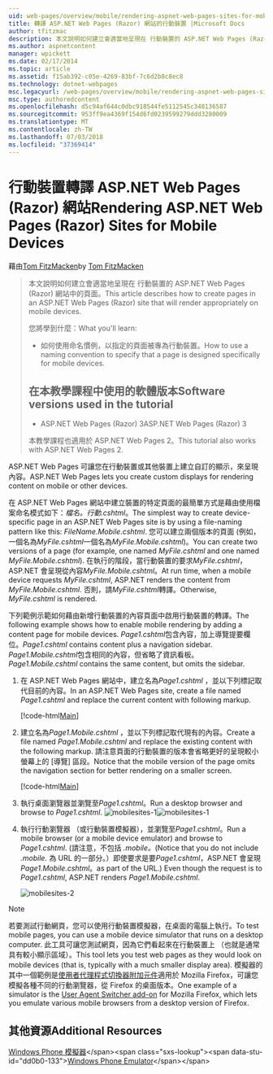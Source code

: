 ```yaml
---
uid: web-pages/overview/mobile/rendering-aspnet-web-pages-sites-for-mobile-devices
title: 轉譯 ASP.NET Web Pages (Razor) 網站的行動裝置 |Microsoft Docs
author: tfitzmac
description: 本文說明如何建立會適當地呈現在 行動裝置的 ASP.NET Web Pages (Razor) 網站中的頁面。 您將學到什麼： 您如何...
ms.author: aspnetcontent
manager: wpickett
ms.date: 02/17/2014
ms.topic: article
ms.assetid: f15ab392-c05e-4269-83bf-7c6d2b8c8ec8
ms.technology: dotnet-webpages
msc.legacyurl: /web-pages/overview/mobile/rendering-aspnet-web-pages-sites-for-mobile-devices
msc.type: authoredcontent
ms.openlocfilehash: d5c94af644c0dbc918544fe5112545c348136587
ms.sourcegitcommit: 953ff9ea4369f154d6fd0239599279ddd3280009
ms.translationtype: MT
ms.contentlocale: zh-TW
ms.lasthandoff: 07/03/2018
ms.locfileid: "37369414"
---
```

<a name="rendering-aspnet-web-pages-razor-sites-for-mobile-devices"></a><span data-ttu-id="dd0b0-104">行動裝置轉譯 ASP.NET Web Pages (Razor) 網站</span><span class="sxs-lookup"><span data-stu-id="dd0b0-104">Rendering ASP.NET Web Pages (Razor) Sites for Mobile Devices</span></span>
====================
<span data-ttu-id="dd0b0-105">藉由[Tom FitzMacken](https://github.com/tfitzmac)</span><span class="sxs-lookup"><span data-stu-id="dd0b0-105">by [Tom FitzMacken](https://github.com/tfitzmac)</span></span>

> <span data-ttu-id="dd0b0-106">本文說明如何建立會適當地呈現在 行動裝置的 ASP.NET Web Pages (Razor) 網站中的頁面。</span><span class="sxs-lookup"><span data-stu-id="dd0b0-106">This article describes how to create pages in an ASP.NET Web Pages (Razor) site that will render appropriately on mobile devices.</span></span>
> 
> <span data-ttu-id="dd0b0-107">您將學到什麼：</span><span class="sxs-lookup"><span data-stu-id="dd0b0-107">What you'll learn:</span></span>
> 
> - <span data-ttu-id="dd0b0-108">如何使用命名慣例，以指定的頁面被專為行動裝置。</span><span class="sxs-lookup"><span data-stu-id="dd0b0-108">How to use a naming convention to specify that a page is designed specifically for mobile devices.</span></span>
>   
> 
> ## <a name="software-versions-used-in-the-tutorial"></a><span data-ttu-id="dd0b0-109">在本教學課程中使用的軟體版本</span><span class="sxs-lookup"><span data-stu-id="dd0b0-109">Software versions used in the tutorial</span></span>
> 
> 
> - <span data-ttu-id="dd0b0-110">ASP.NET Web Pages (Razor) 3</span><span class="sxs-lookup"><span data-stu-id="dd0b0-110">ASP.NET Web Pages (Razor) 3</span></span>
>   
> 
> <span data-ttu-id="dd0b0-111">本教學課程也適用於 ASP.NET Web Pages 2。</span><span class="sxs-lookup"><span data-stu-id="dd0b0-111">This tutorial also works with ASP.NET Web Pages 2.</span></span>


<span data-ttu-id="dd0b0-112">ASP.NET Web Pages 可讓您在行動裝置或其他裝置上建立自訂的顯示，來呈現內容。</span><span class="sxs-lookup"><span data-stu-id="dd0b0-112">ASP.NET Web Pages lets you create custom displays for rendering content on mobile or other devices.</span></span>

<span data-ttu-id="dd0b0-113">在 ASP.NET Web Pages 網站中建立裝置的特定頁面的最簡單方式是藉由使用檔案命名模式如下：<em>檔名。</em><em>行動</em><em>.cshtml</em>。</span><span class="sxs-lookup"><span data-stu-id="dd0b0-113">The simplest way to create device-specific page in an ASP.NET Web Pages site is by using a file-naming pattern like this: <em>FileName.</em><em>Mobile</em><em>.cshtml</em>.</span></span> <span data-ttu-id="dd0b0-114">您可以建立兩個版本的頁面 (例如，一個名為<em>MyFile.cshtml</em>一個名為<em>MyFile.Mobile.cshtml</em>)。</span><span class="sxs-lookup"><span data-stu-id="dd0b0-114">You can create two versions of a page (for example, one named <em>MyFile.cshtml</em> and one named <em>MyFile.Mobile.cshtml</em>).</span></span> <span data-ttu-id="dd0b0-115">在執行的階段，當行動裝置的要求<em>MyFile.cshtml</em>，ASP.NET 會呈現從內容<em>MyFile.Mobile.cshtml</em>。</span><span class="sxs-lookup"><span data-stu-id="dd0b0-115">At run time, when a mobile device requests <em>MyFile.cshtml</em>, ASP.NET renders the content from <em>MyFile.Mobile.cshtml</em>.</span></span> <span data-ttu-id="dd0b0-116">否則，請<em>MyFile.cshtml</em>轉譯。</span><span class="sxs-lookup"><span data-stu-id="dd0b0-116">Otherwise, <em>MyFile.cshtml</em> is rendered.</span></span>

<span data-ttu-id="dd0b0-117">下列範例示範如何藉由新增行動裝置的內容頁面中啟用行動裝置的轉譯。</span><span class="sxs-lookup"><span data-stu-id="dd0b0-117">The following example shows how to enable mobile rendering by adding a content page for mobile devices.</span></span> <span data-ttu-id="dd0b0-118">*Page1.cshtml*包含內容，加上導覽提要欄位。</span><span class="sxs-lookup"><span data-stu-id="dd0b0-118">*Page1.cshtml* contains content plus a navigation sidebar.</span></span> <span data-ttu-id="dd0b0-119">*Page1.Mobile.cshtml*包含相同的內容，但省略了資訊看板。</span><span class="sxs-lookup"><span data-stu-id="dd0b0-119">*Page1.Mobile.cshtml* contains the same content, but omits the sidebar.</span></span>

1. <span data-ttu-id="dd0b0-120">在 ASP.NET Web Pages 網站中，建立名為*Page1.cshtml* ，並以下列標記取代目前的內容。</span><span class="sxs-lookup"><span data-stu-id="dd0b0-120">In an ASP.NET Web Pages site, create a file named *Page1.cshtml* and replace the current content with following markup.</span></span>

    [!code-html[Main](rendering-aspnet-web-pages-sites-for-mobile-devices/samples/sample1.html)]
2. <span data-ttu-id="dd0b0-121">建立名為*Page1.Mobile.cshtml* ，並以下列標記取代現有的內容。</span><span class="sxs-lookup"><span data-stu-id="dd0b0-121">Create a file named *Page1.Mobile.cshtml* and replace the existing content with the following markup.</span></span> <span data-ttu-id="dd0b0-122">請注意頁面的行動裝置的版本會省略更好的呈現較小螢幕上的 [導覽] 區段。</span><span class="sxs-lookup"><span data-stu-id="dd0b0-122">Notice that the mobile version of the page omits the navigation section for better rendering on a smaller screen.</span></span>

    [!code-html[Main](rendering-aspnet-web-pages-sites-for-mobile-devices/samples/sample2.html)]
3. <span data-ttu-id="dd0b0-123">執行桌面瀏覽器並瀏覽至*Page1.cshtml*。</span><span class="sxs-lookup"><span data-stu-id="dd0b0-123">Run a desktop browser and browse to *Page1.cshtml*.</span></span> <span data-ttu-id="dd0b0-124">![mobilesites-1](rendering-aspnet-web-pages-sites-for-mobile-devices/_static/image1.png)</span><span class="sxs-lookup"><span data-stu-id="dd0b0-124">![mobilesites-1](rendering-aspnet-web-pages-sites-for-mobile-devices/_static/image1.png)</span></span>
4. <span data-ttu-id="dd0b0-125">執行行動瀏覽器 （或行動裝置模擬器），並瀏覽至*Page1.cshtml*。</span><span class="sxs-lookup"><span data-stu-id="dd0b0-125">Run a mobile browser (or a mobile device emulator) and browse to *Page1.cshtml*.</span></span> <span data-ttu-id="dd0b0-126">(請注意，不包括 *.mobile。*</span><span class="sxs-lookup"><span data-stu-id="dd0b0-126">(Notice that you do not include *.mobile.*</span></span> <span data-ttu-id="dd0b0-127">為 URL 的一部分。）即使要求是要*Page1.cshtml*，ASP.NET 會呈現*Page1.Mobile.cshtml*。</span><span class="sxs-lookup"><span data-stu-id="dd0b0-127">as part of the URL.) Even though the request is to *Page1.cshtml*, ASP.NET renders *Page1.Mobile.cshtml*.</span></span>

    ![mobilesites-2](rendering-aspnet-web-pages-sites-for-mobile-devices/_static/image2.png)

> [!NOTE]
> <span data-ttu-id="dd0b0-129">若要測試行動網頁，您可以使用行動裝置模擬器，在桌面的電腦上執行。</span><span class="sxs-lookup"><span data-stu-id="dd0b0-129">To test mobile pages, you can use a mobile device simulator that runs on a desktop computer.</span></span> <span data-ttu-id="dd0b0-130">此工具可讓您測試網頁，因為它們看起來在行動裝置上 （也就是通常具有較小顯示區域）。</span><span class="sxs-lookup"><span data-stu-id="dd0b0-130">This tool lets you test web pages as they would look on mobile devices (that is, typically with a much smaller display area).</span></span> <span data-ttu-id="dd0b0-131">模擬器的其中一個範例是[使用者代理程式切換器附加元件](http://addons.mozilla.org/firefox/addon/user-agent-switcher/)適用於 Mozilla Firefox，可讓您模擬各種不同的行動瀏覽器，從 Firefox 的桌面版本。</span><span class="sxs-lookup"><span data-stu-id="dd0b0-131">One example of a simulator is the [User Agent Switcher add-on](http://addons.mozilla.org/firefox/addon/user-agent-switcher/) for Mozilla Firefox, which lets you emulate various mobile browsers from a desktop version of Firefox.</span></span>


<a id="Additional_Resources"></a>
## <a name="additional-resources"></a><span data-ttu-id="dd0b0-132">其他資源</span><span class="sxs-lookup"><span data-stu-id="dd0b0-132">Additional Resources</span></span>


<span data-ttu-id="dd0b0-133">[Windows Phone 模擬器](https://msdn.microsoft.com/library/ff402563(v=VS.92).aspx)</span><span class="sxs-lookup"><span data-stu-id="dd0b0-133">[Windows Phone Emulator](https://msdn.microsoft.com/library/ff402563(v=VS.92).aspx)</span></span>

